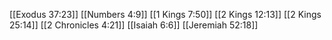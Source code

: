 [[Exodus 37:23]]
[[Numbers 4:9]]
[[1 Kings 7:50]]
[[2 Kings 12:13]]
[[2 Kings 25:14]]
[[2 Chronicles 4:21]]
[[Isaiah 6:6]]
[[Jeremiah 52:18]]
